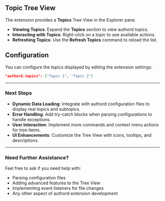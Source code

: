 ## Topic Tree View

The extension provides a **Topics** Tree View in the Explorer pane.

- **Viewing Topics**: Expand the **Topics** section to view authord topics.
- **Interacting with Topics**: Right-click on a topic to see available actions.
- **Refreshing Topics**: Use the **Refresh Topics** command to reload the list.

## Configuration

You can configure the topics displayed by editing the extension settings:

```json
"authord.topics": ["Topic 1", "Topic 2"]
```

---

### **Next Steps**

- **Dynamic Data Loading**: Integrate with authord configuration files to display real topics and subtopics.
- **Error Handling**: Add try-catch blocks when parsing configurations to handle exceptions.
- **User Interaction**: Implement more commands and context menu actions for tree items.
- **UI Enhancements**: Customize the Tree View with icons, tooltips, and descriptions.

---

### **Need Further Assistance?**

Feel free to ask if you need help with:

- Parsing configuration files
- Adding advanced features to the Tree View
- Implementing event listeners for file changes
- Any other aspect of authord extension development
